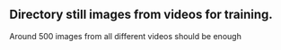 
## Directory still images from videos for training. 
Around 500 images from all different videos should be enough
